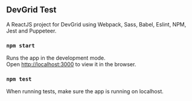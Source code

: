 ## DevGrid Test

A ReactJS project for DevGrid using Webpack, Sass, Babel, Eslint, NPM, Jest and Puppeteer.

### `npm start`

Runs the app in the development mode.<br>
Open [http://localhost:3000](http://localhost:3000) to view it in the browser.


### `npm test`

When running tests, make sure the app is running on localhost.